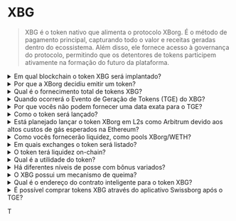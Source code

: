 # XBG

> XBG é o token nativo que alimenta o protocolo XBorg. É o método de pagamento principal, capturando todo o valor e receitas geradas dentro do ecossistema. Além disso, ele fornece acesso à governança do protocolo, permitindo que os detentores de tokens participem ativamente na formação do futuro da plataforma.

<details>

<summary>Em qual blockchain o token XBG será implantado?</summary>

O token XBG será implantado na blockchain Ethereum e será conectado à rede Polygon para maior escalabilidade e eficiência. Além disso, uma alocação separada de tokens XBG será reservada para implantação na cadeia Borg assim que estiver totalmente operacional. Essa abordagem multi-chain garante ampla acessibilidade e versatilidade para nossos detentores de tokens.

</details>

<details>

<summary>Por que a XBorg decidiu emitir um token?</summary>

A XBorg está profundamente comprometida em promover um ecossistema centrado na comunidade, e nossa decisão de emitir um token reflete esse compromisso. Ao contrário dos modelos corporativos tradicionais que se concentram na acumulação de valor com base em ações, todos os fluxos de caixa gerados dentro de nosso ecossistema são direcionados ao tesouro da DAO (Organização Autônoma Descentralizada). Esse modelo facilita um envolvimento mais direto da comunidade e alinha interesses de forma mais eficaz.

Ao introduzir o token XBG, criamos uma economia no protocolo em que o token serve como o principal meio de transação. Essa mudança sinaliza uma transição para um modelo mais participativo e orientado pela comunidade, em que cada membro tem voz na direção da plataforma e compartilha de seu sucesso. É uma abordagem inovadora que destaca nossa crença no potencial transformador das redes descentralizadas.

</details>

<details>

<summary>Qual é o fornecimento total de tokens XBG?</summary>

O fornecimento máximo de tokens XBG foi definido em 1.000.000.000 (1 bilhão).

</details>

<details>

<summary>Quando ocorrerá o Evento de Geração de Tokens (TGE) do XBG?</summary>

O TGE ocorrerá no final de 2023.

</details>

<details>

<summary>Por que vocês não podem fornecer uma data exata para o TGE?</summary>

Como equipe, acreditamos que a perspectiva cripto para o final de 2023 e próximo aos halvings do Bitcoin será positiva. A equipe da XBorg está atualmente em negociações com exchanges de alto nível, cujas opiniões têm peso considerável na determinação do momento ideal para a listagem do token. É importante observar que lançar um token durante períodos de liquidez incerta e interesse em moedas alternativas pode representar um risco.

Além disso, reconhecemos que o valor de um token está na força do ecossistema em que ele opera. Portanto, nosso objetivo é cultivar uma base de usuários de pelo menos 100.000 antes de lançar o token.

Olhando para o futuro, nossa equipe está otimista em relação ao potencial do mercado cripto no final de 2023, especialmente diante dos próximos halvings do Bitcoin.

</details>

<details>

<summary>Como o token será lançado?</summary>

Planejamos lançar o token por meio de um Balancer Liquidity Bootstrapping Pool. Por favor, observe que isso pode mudar de acordo com os requisitos das exchanges e as condições de mercado.

</details>

<details>

<summary>Está planejado lançar o token XBorg em L2s como Arbitrum devido aos altos custos de gás esperados na Ethereum?</summary>

Sim, o token será lançado na ETH como mercado principal e conectado na Polygon e, eventualmente, em outras L2s.

</details>

<details>

<summary>Como vocês fornecerão liquidez, como pools XBorg/WETH?</summary>

5% do capital da rodada inicial e uma parte significativa da venda pública serão destinados como liquidez em AMMs.

</details>

<details>

<summary>Em quais exchanges o token será listado?</summary>

Estamos considerando discutir com as seguintes partes.

_Exchanges de nível 1:_

* Binance
* Coinbase

_E exchanges de nível 2:_

* Kraken
* OKX
* ByBit
* Kucoin

Embora algumas discussões tenham avançado mais do que outras, não podemos confirmar nenhuma listagem em exchanges devido à existência de acordos de confidencialidade em torno de determinadas discussões.

</details>

<details>

<summary>O token terá liquidez on-chain?</summary>

Sim, um pool uniswap na rede Ethereum (quickswap para Polygon) estará disponível e a XBorg fornecerá a liquidez inicial. Também incentivaremos terceiros a fornecer liquidez com recompensas de LP. 5% do capital da rodada inicial e uma parte significativa da venda pública serão destinados como liquidez em AMMs.

</details>

<details>

<summary>Qual é a utilidade do token?</summary>

O token XBG desempenha um papel crucial na rede, servindo como o principal meio de pagamento, governança e incentivos do protocolo.

**Pagamentos no aplicativo e taxas da plataforma**

XBG é o principal método de pagamento e transações em todo o protocolo, sujeito a certas taxas. Para usuários Web2 que preferem pagamento em moeda fiduciária, a XBorg adquire o equivalente em tokens XBG no mercado aberto. A lista de taxas coletadas por meio do protocolo pode ser encontrada no slide: Sustentabilidade e Receita do Protocolo. Essas taxas são cobradas em XBG.

**Governança**

O token XBG é usado para ações de governança na XBorg DAO após o Evento de Geração de Tokens. Os detentores de tokens XBG têm a capacidade de votar em decisões-chave relacionadas ao desenvolvimento do protocolo.

**Staking**

50% das taxas e receitas pagas em XBG são designadas para o pool de recompensas de staking. A quantidade de recompensas de staking recebidas é determinada pela duração do período de bloqueio e pelo status individual dentro do protocolo.

**Acesso ao Protocolo**

Algumas funcionalidades e utilidades do protocolo estão sujeitas a restrições de acesso com base na quantidade de XBG mantida e no status do usuário dentro do protocolo.

</details>

<details>

<summary>Há diferentes níveis de posse com bônus variados?</summary>

Atualmente, possuir tokens XBG não confere nenhum nível específico; no entanto, deve-se observar que o acesso a determinados recursos dependerá da quantidade de XBG mantida.

</details>

<details>

<summary>O XBG possui um mecanismo de queima?</summary>

Atualmente, 50% das receitas são alocadas para recompensas de staking, enquanto o restante é alocado para o tesouro. A governança pode decidir a divisão exata das receitas e alocar uma parte para um mecanismo de queima.

</details>

<details>

<summary>Qual é o endereço do contrato inteligente para o token XBG?</summary>

O contrato do token XBG ainda não foi implantado em testnet ou mainnet. Portanto, não há endereços de contrato disponíveis.

</details>

<details>

<summary>É possível comprar tokens XBG através do aplicativo Swissborg após o TGE?</summary>

É muito provável. Para ser listado na SwissBorg, o token XBG precisa ser listado na Kraken, Binance ou LBank.

</details>

T